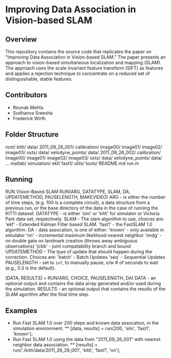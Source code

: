 # Improving Data Association in Vision-based SLAM

## Overview
This repository contains the source code that replicates the paper on "Improving Data Association in Vision-based SLAM." The paper presents an approach to vision-based simultaneous localization and mapping (SLAM). The approach uses the scale invariant feature transform (SIFT) as features and applies a rejection technique to concentrate on a reduced set of distinguishable, stable features.

## Contributors
* Rounak Mehta
* Sudhanva Sreesha
* Frederick Wirth

## Folder Structure
root/
    kitti/
        data/
            2011_09_26_001/
                calibration/
                image00/
                image01/
                image02/
                image03/
                oxts/
                    data/
                velodyne_points/
                    data/
            2011_09_26_002/
                calibration/
                image00/
                image01/
                image02/
                image03/
                oxts/
                    data/
                velodyne_points/
                    data/
            ...
            matlab/
    simulation/
        ekf/
        fast1/
        utils/
    tools/
    README.md
    run.m


## Running
RUN Vision-Based SLAM
  RUN(ARG, DATATYPE, SLAM, DA, UPDATEMETHOD, PAUSELENGTH, MAKEVIDEO)
     ARG - is either the number of time steps, (e.g. 100 is
           a complete circuit), a data structure from a
           previous run, or the base directory of the data
           in the case of running the KITTI dataset.
     DATATYPE - is either 'sim' or 'kitti' for simulator
                or Victoria Park data set, respectively.
     SLAM - The slam algorithm to use, choices are:
            'ekf' - Extended Kalman Filter based SLAM.
            'fast1' - the FastSLAM 1.0 algorithm.
     DA - data assocation, is one of either:
          'known' - only available in simulator
          'nn'    - incremental maximum
                    likelihood nearest neighbor
          'nndg'  - nn double gate on landmark creation
                    (throws away ambiguous observations)
          'jcbb'  - joint compatability branch and bound
     UPDATEMETHOD - The tpye of update that should happen
                    during the correction. Choices are:
          'batch'  - Batch Updates
          'seq'    - Sequential Updates
     PAUSELENGTH - set to `inf`, to manually pause, o/w # of
                   seconds to wait (e.g., 0.3 is the default).

  [DATA, RESULTS] = RUN(ARG, CHOICE, PAUSELENGTH, DA)
     DATA - an optional output and contains the data array
            generated and/or used during the simulation.
     RESULTS - an optional output that contains the results
               of the SLAM agorithm after the final time step.

## Examples
* Run Fast SLAM 1.0 over 200 steps and known data assocation, in the simulation environment.
** [data, results] = run(200, 'sim', 'fast1', 'known');
* Run Fast SLAM 1.0 using the data from "2011_09_26_001" with nearest neighbor data association.
** [results] = run('./kitti/data/2011_26_26_001', 'kitti', 'fast1', 'nn');
